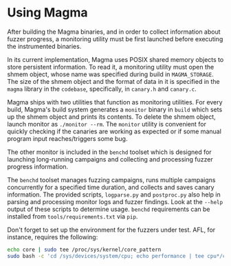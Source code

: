 # Using Magma

After building the Magma binaries, and in order to collect information about
fuzzer progress, a monitoring utility must be first launched before executing
the instrumented binaries.

In its current implementation, Magma uses POSIX shared memory objects to store
persistent information. To read it, a monitoring utility must open the shmem
object, whose name was specified during build in `MAGMA_STORAGE`. The size of
the shmem object and the format of data in it is specified in the `magma`
library in the `codebase`, specifically, in `canary.h` and `canary.c`.

Magma ships with two utilities that function as monitoring utilities. For every
build, Magma's build system generates a `monitor` binary in `build` which sets
up the shmem object and prints its contents. To delete the shmem object, launch
monitor as `./monitor --rm`. The `monitor` utility is convenient for quickly
checking if the canaries are working as expected or if some manual program input
reaches/triggers some bug.

The other monitor is included in the `benchd` toolset which is designed for
launching long-running campaigns and collecting and processing fuzzer progress
information.

The `benchd` toolset manages fuzzing campaigns, runs multiple campaigns
concurrently for a specified time duration, and collects and saves canary
information. The provided scripts, `logparse.py` and `postproc.py` also help in
parsing and processing monitor logs and fuzzer findings. Look at the `--help`
output of these scripts to determine usage. `benchd` requirements can be
installed from `tools/requirements.txt` via `pip`.

Don't forget to set up the environment for the fuzzers under test. AFL, for instance, requires the following:

```bash
echo core | sudo tee /proc/sys/kernel/core_pattern
sudo bash -c 'cd /sys/devices/system/cpu; echo performance | tee cpu*/cpufreq/scaling_governor'
```
